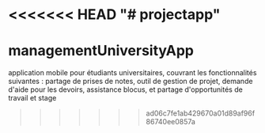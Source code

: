 <<<<<<< HEAD
"# projectapp" 
=======
# managementUniversityApp
application mobile pour étudiants universitaires, couvrant les fonctionnalités suivantes : partage de prises de notes, outil de gestion de projet, demande d'aide pour les devoirs, assistance blocus, et partage d'opportunités de travail et stage
>>>>>>> ad06c7fe1ab429670a01d89af96f86740ee0857a
